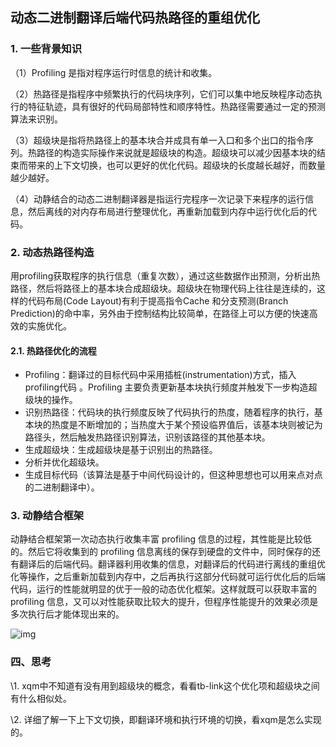 ## 动态二进制翻译后端代码热路径的重组优化

### 1. 一些背景知识

（1）Profiling 是指对程序运行时信息的统计和收集。

（2）热路径是指程序中频繁执行的代码块序列，它们可以集中地反映程序动态执行的特征轨迹，具有很好的代码局部特性和顺序特性。热路径需要通过一定的预测算法来识别。

（3）超级块是指将热路径上的基本块合并成具有单一入口和多个出口的指令序列。热路径的构造实际操作来说就是超级块的构造。超级块可以减少因基本块的结束而带来的上下文切换，也可以更好的优化代码。超级块的长度越长越好，而数量越少越好。

（4）动静结合的动态二进制翻译器是指运行完程序一次记录下来程序的运行信息，然后离线的对内存布局进行整理优化，再重新加载到内存中运行优化后的代码。

### 2. 动态热路径构造

用profiling获取程序的执行信息（重复次数），通过这些数据作出预测，分析出热路径，然后将路径上的基本块合成超级块。超级块在物理代码上往往是连续的，这样的代码布局(Code Layout)有利于提高指令Cache 和分支预测(Branch Prediction)的命中率，另外由于控制结构比较简单，在路径上可以方便的快速高效的实施优化。

#### 2.1. 热路径优化的流程

- Profiling：翻译过的目标代码中采用插桩(instrumentation)方式，插入 profiling代码 。Profiling 主要负责更新基本块执行频度并触发下一步构造超级块的操作。
- 识别热路径：代码块的执行频度反映了代码执行的热度，随着程序的执行，基本块的热度是不断增加的；当热度大于某个预设临界值后，该基本块则被记为路径头，然后触发热路径识别算法，识别该路径的其他基本块。
- 生成超级块：生成超级块是基于识别出的热路径。
- 分析并优化超级块。
- 生成目标代码（该算法是基于中间代码设计的，但这种思想也可以用来点对点的二进制翻译中）。

### 3. 动静结合框架

动静结合框架第一次动态执行收集丰富 profiling 信息的过程，其性能是比较低的。然后它将收集到的 profiling 信息离线的保存到硬盘的文件中，同时保存的还有翻译后的后端代码。翻译器利用收集的信息，对翻译后的代码进行离线的重组优化等操作，之后重新加载到内存中，之后再执行这部分代码就可运行优化后的后端代码，运行的性能就明显的优于一般的动态优化框架。这样就既可以获取丰富的 profiling 信息，又可以对性能获取比较大的提升，但程序性能提升的效果必须是多次执行后才能体现出来的。

![img](file:///tmp/lu3432230owno09.tmp/lu3432230owno11_tmp_19013b32a6cdfb82.png)  


### 四、思考

\1. xqm中不知道有没有用到超级块的概念，看看tb-link这个优化项和超级块之间有什么相似处。

\2. 详细了解一下上下文切换，即翻译环境和执行环境的切换，看xqm是怎么实现的。